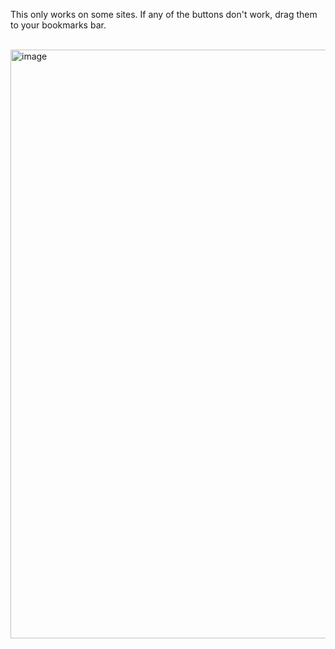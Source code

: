 This only works on some sites. If any of the buttons don't work, drag them to your bookmarks bar.

<br>

<img width="942" alt="image" src="https://user-images.githubusercontent.com/119009502/236704915-034200c5-1f22-4dbf-912c-055215bf20dd.png">
